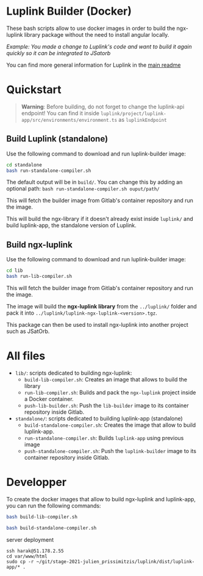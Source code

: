 # Luplink Builder (Docker)

These bash scripts allow to use docker images in order to build the ngx-luplink library package without the need to install angular locally.

*Example: You made a change to Luplink's code and want to build it again quickly so it can be integrated to JSatorb*

You can find more general information for Luplink in the [main readme](../README.md)

# Quickstart

> **Warning**: Before building, do not forget to change the luplink-api endpoint! You can find it inside `luplink/project/luplink-app/src/environments/environment.ts` as `luplinkEndpoint`

## Build Luplink (standalone)


Use the following command to download and run luplink-builder image:

```bash
cd standalone
bash run-standalone-compiler.sh
```
The default output will be in `build/`. You can change this by adding an optional path: `bash run-standalone-compiler.sh ouput/path/`

This will fetch the builder image from Gitlab's container repository and run the image.

This will build the ngx-library if it doesn't already exist inside `luplink/` and build luplink-app, the standalone version of Luplink.


## Build ngx-luplink

Use the following command to download and run luplink-builder image:

```bash
cd lib
bash run-lib-compiler.sh
```

This will fetch the builder image from Gitlab's container repository and run the image.

The image will build the **ngx-luplink library** from the `../luplink/` folder and pack it into `../luplink/luplink-ngx-luplink-<version>.tgz`.

This package can then be used to install ngx-luplink into another project such as JSatOrb.

# All files

- `lib/`: scripts dedicated to building ngx-luplink:
  - `build-lib-compiler.sh`: Creates an image that allows to build the library
  - `run-lib-compiler.sh`: Builds and pack the `ngx-luplink` project inside a Docker container.
  - `push-lib-builder.sh`: Push the `lib-builder` image to its container repository inside Gitlab.
- `standalone/`: scripts dedicated to building luplink-app (standalone)
  - `build-standalone-compiler.sh`: Creates the image that allow to build luplink-app.
  - `run-standalone-compiler.sh`: Builds `luplink-app` using previous image
  - `push-standalone-compiler.sh`: Push the `luplink-builder` image to its container repository inside Gitlab.

# Developper

To create the docker images that allow to build ngx-luplink and luplink-app, you can run the following commands:
```bash
bash build-lib-compiler.sh
```
```bash
bash build-standalone-compiler.sh
```

server deployment
```
ssh harak@51.178.2.55
cd var/www/html
sudo cp -r ~/git/stage-2021-julien_prissimitzis/luplink/dist/luplink-app/* .
```

